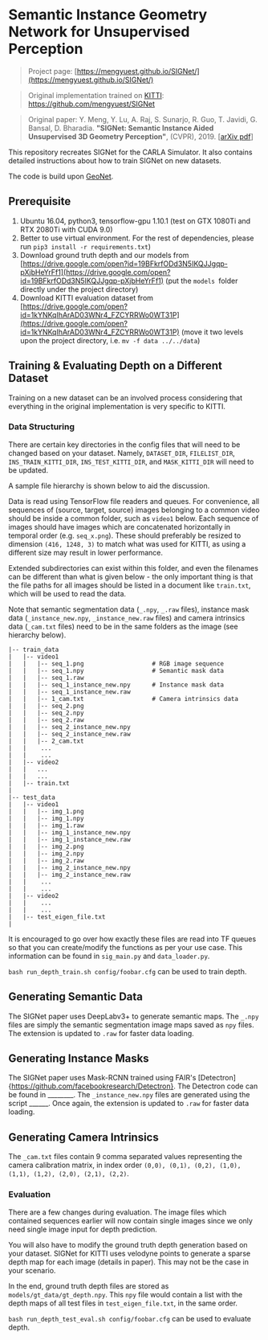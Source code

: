 # Semantic Instance Geometry Network for Unsupervised Perception

> Project page: [https://mengyuest.github.io/SIGNet/](https://mengyuest.github.io/SIGNet/)

> Original implementation trained on [KITTI](http://www.cvlibs.net/datasets/kitti/index.php): https://github.com/mengyuest/SIGNet

> Original paper: 
Y. Meng, Y. Lu, A. Raj, S. Sunarjo, R. Guo, T. Javidi, G. Bansal, D. Bharadia. **"SIGNet: Semantic Instance Aided Unsupervised 3D Geometry Perception"**,  (CVPR), 2019. \[[arXiv pdf](https://arxiv.org/pdf/1812.05642.pdf)\] 

This repository recreates SIGNet for the CARLA Simulator. It also contains detailed instructions about how to train SIGNet on new datasets.

The code is build upon [GeoNet](https://github.com/yzcjtr/GeoNet).

## Prerequisite

1. Ubuntu 16.04, python3, tensorflow-gpu 1.10.1 (test on GTX 1080Ti and RTX 2080Ti with CUDA 9.0)
2. Better to use virtual environment. For the rest of dependencies, please run `pip3 install -r requirements.txt`)
3. Download ground truth depth and our models from [https://drive.google.com/open?id=19BFkrfODd3N5IKQJJgqp-pXjbHeYrFf1](https://drive.google.com/open?id=19BFkrfODd3N5IKQJJgqp-pXjbHeYrFf1) (put the `models `folder directly under the project directory)
4. Download KITTI evaluation dataset from [https://drive.google.com/open?id=1kYNKqIhArAD03WNr4_FZCYRRWo0WT31P](https://drive.google.com/open?id=1kYNKqIhArAD03WNr4_FZCYRRWo0WT31P) (move it two levels upon the project directory, i.e. `mv -f data ../../data`)

## Training & Evaluating Depth on a Different Dataset

Training on a new dataset can be an involved process considering that everything in the original implementation is very specific to KITTI.

### Data Structuring
There are certain key directories in the config files that will need to be changed based on your dataset. Namely, `DATASET_DIR`, `FILELIST_DIR`, `INS_TRAIN_KITTI_DIR`, `INS_TEST_KITTI_DIR`, and `MASK_KITTI_DIR` will need to be updated.

A sample file hierarchy is shown below to aid the discussion.

Data is read using TensorFlow file readers and queues. For convenience, all sequences of (source, target, source) images belonging to a common video should be inside a common folder, such as `video1` below. Each sequence of images should have images which are concatenated horizontally in temporal order (e.g. `seq_x.png`). These should preferably be resized to dimension `(416, 1248, 3)` to match what was used for KITTI, as using a different size may result in lower performance.

Extended subdirectories can exist within this folder, and even the filenames can be different than what is given below - the only important thing is that the file paths for all images should be listed in a document like `train.txt`, which will be used to read the data.

Note that semantic segmentation data (`_.npy`, `_.raw` files), instance mask data (`_instance_new.npy`, `_instance_new.raw` files) and camera intrinsics data (`_cam.txt` files) need to be in the same folders as the image (see hierarchy below).

```
|-- train_data
|   |-- video1
|   |   |-- seq_1.png                   # RGB image sequence
|   |   |-- seq_1.npy                   # Semantic mask data
|   |   |-- seq_1.raw
|   |   |-- seq_1_instance_new.npy      # Instance mask data
|   |   |-- seq_1_instance_new.raw
|   |   |-- 1_cam.txt                   # Camera intrinsics data
|   |   |-- seq_2.png
|   |   |-- seq_2.npy
|   |   |-- seq_2.raw
|   |   |-- seq_2_instance_new.npy
|   |   |-- seq_2_instance_new.raw
|   |   |-- 2_cam.txt
|   |    ...
|   |    ...
|   |-- video2
|   |   ...
|   |   ...
|   |-- train.txt
|
|-- test_data
|   |-- video1
|   |   |-- img_1.png
|   |   |-- img_1.npy
|   |   |-- img_1.raw
|   |   |-- img_1_instance_new.npy
|   |   |-- img_1_instance_new.raw
|   |   |-- img_2.png
|   |   |-- img_2.npy
|   |   |-- img_2.raw
|   |   |-- img_2_instance_new.npy
|   |   |-- img_2_instance_new.raw
|   |    ...
|   |    ...
|   |-- video2
|   |    ...
|   |    ...
|   |-- test_eigen_file.txt
|
```

It is encouraged to go over how exactly these files are read into TF queues so that you can create/modify the functions as per your use case. This information can be found in `sig_main.py` and `data_loader.py`.

`bash run_depth_train.sh config/foobar.cfg` can be used to train depth.

## Generating Semantic Data
The SIGNet paper uses DeepLabv3+ to generate semantic maps. The `_.npy` files are simply the semantic segmentation image maps saved as `npy` files. The extension is updated to `.raw` for faster data loading.

## Generating Instance Masks
The SIGNet paper uses Mask-RCNN trained using FAIR's [Detectron]{https://github.com/facebookresearch/Detectron}. The Detectron code can be found in ________.
The `_instance_new.npy` files are generated using the script ______. Once again, the extension is updated to `.raw` for faster data loading.

## Generating Camera Intrinsics
The `_cam.txt` files contain 9 comma separated values representing the camera calibration matrix, in index order `(0,0), (0,1), (0,2), (1,0), (1,1), (1,2), (2,0), (2,1), (2,2)`.

### Evaluation

There are a few changes during evaluation. The image files which contained sequences earlier will now contain single images since we only need single image input for depth prediction.

You will also have to modify the ground truth depth generation based on your dataset. SIGNet for KITTI uses velodyne points to generate a sparse depth map for each image (details in paper). This may not be the case in your scenario.

In the end, ground truth depth files are stored as `models/gt_data/gt_depth.npy`. This `npy` file would contain a list with the depth maps of all test files in `test_eigen_file.txt`, in the same order.

`bash run_depth_test_eval.sh config/foobar.cfg` can be used to evaluate depth.

